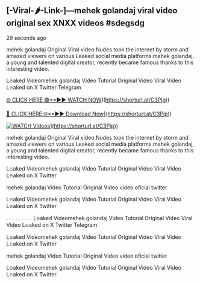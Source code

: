 ## [-Viral-🌶-Link-]—mehek golandaj viral video original sex XNXX videos #sdegsdg

29 seconds ago

mehek golandaj Original Viral video Nudes took the internet by storm and amazed viewers on various Leaked social media platforms.mehek golandaj, a young and talented digital creator, recently became famous thanks to this interesting video.

L𝚎aked Videomehek golandaj Video Tutorial Original Video Viral Video L𝚎aked on X Twitter Telegram

[🌐 CLICK HERE 🟢==►► WATCH NOW](https://i.imgur.com/dJHk4Zq.gif)](https://shorturl.at/C3Pjp))

[🔴 CLICK HERE 🌐==►► Download Now](https://i.imgur.com/dJHk4Zq.gif)](https://shorturl.at/C3Pjp))

[![WATCH Videos](https://i.imgur.com/dJHk4Zq.gif)](https://i.imgur.com/dJHk4Zq.gif)](https://shorturl.at/C3Pjp))

mehek golandaj Original Viral video Nudes took the internet by storm and amazed viewers on various Leaked social media platforms.mehek golandaj, a young and talented digital creator, recently became famous thanks to this interesting video.

L𝚎aked Videomehek golandaj Video Tutorial Original Video Viral Video L𝚎aked on X Twitter

mehek golandaj Video Tutorial Original Video video oficial twitter

L𝚎aked Videomehek golandaj Video Tutorial Original Video Viral Video L𝚎aked on X Twitter

. . . . . . . . . L𝚎aked Videomehek golandaj Video Tutorial Original Video Viral Video L𝚎aked on X Twitter Telegram

L𝚎aked Videomehek golandaj Video Tutorial Original Video Viral Video L𝚎aked on X Twitter

mehek golandaj Video Tutorial Original Video video oficial twitter

L𝚎aked Videomehek golandaj Video Tutorial Original Video Viral Video L𝚎aked on X Twitter.